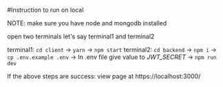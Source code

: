 #Instruction to run on local

NOTE: make sure you have node and mongodb installed

open two terminals let's say terminal1 and terminal2

terminal1: ```cd client``` -> ```yarn``` -> ```npm start```
terminal2: ```cd backend``` -> ```npm i``` -> ```cp .env.example .env``` -> In .env file give value to *JWT_SECRET*  -> ```npm run dev```


If the above steps are success:
view page at https://localhost:3000/
